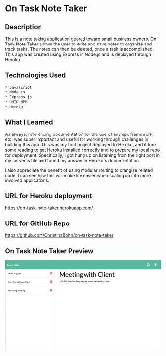 # On Task Note Taker

## Description

This is a note taking application geared toward small business owners. On Task Note Taker allows the user to write and save notes to organize and track tasks. The notes can then be deleted, once a task is accomplished. This app was created using Express in Node.js and is deployed through Heroku.


## Technologies Used

    * Javascript
    * Node.js
    * Express.js
    * UUID NPM
    * Heroku


## What I Learned

As always, referencing documentation for the use of any api, framework, etc. was super important and useful for working through challenges in building this app. This was my first project deployed to Heroku, and it took some reading to get Heroku installed correctly and to prepare my local repo for deployment. Specifically, I got hung up on listening from the right port in my server.js file and found my answer in Heroku's documentation.

I also appreciate the benefit of using modular routing to orangize related code. I can see how this will make life easier when scaling up into more involved applications.


## URL for Heroku deployment

https://on-task-note-taker.herokuapp.com/


## URL for GitHub Repo

https://github.com/ChristinaBohn/on-task-note-taker


## On Task Note Taker Preview

![On Task Note Taker preview](images/note-taker-preview.png)


